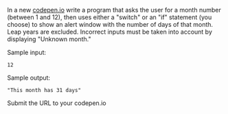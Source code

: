 In a new [codepen.io](https://codepen.io/pen) write a program that asks the user for a month number (between 1 and 12), then uses either a "switch" or an "if" statement (you choose) to show an alert window with the number of days of that month. Leap years are excluded. Incorrect inputs must be taken into account by displaying "Unknown month."

Sample input:

```
12
```

Sample output:

```
"This month has 31 days"
```

Submit the URL to your codepen.io
